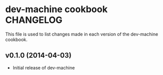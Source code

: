 # dev-machine cookbook CHANGELOG
This file is used to list changes made in each version of the dev-machine cookbook.

## v0.1.0 (2014-04-03)
- Initial release of dev-machine

